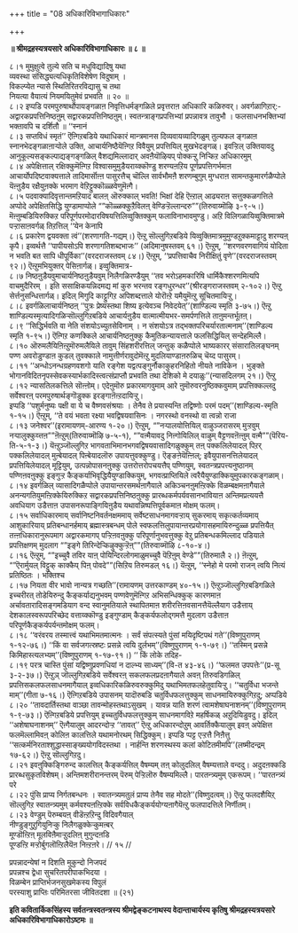 +++
title = "08 अधिकारिविभागाधिकारः"

+++


**॥ श्रीमद्रहस्यत्रयसारे अधिकारिविभागाधिकारः ॥ ८ ॥**

८।१ मुमुक्षुत्वे तुल्ये सति च मधुविद्यादिषु यथा  
व्यवस्था संसिद्ध्यत्यधिकृतिविशेषेण विदुषाम् ।  
विकल्प्येत न्यासे स्थितिरितरविद्यासु च तथा  
नियत्या वैयात्यं नियमयितुमेवं प्रभवति ॥ २० ॥  
८।२ इप्पडि परमपुरुषार्थोपायङ्गळाऩ निवृत्तिधर्मङ्गळिले प्रवृत्तराऩ अधिकारि कळिरुवर्। अवर्गळागिऱार्:- अद्वारकप्रपत्तिनिष्ठऩुम् सद्वारकप्रपत्तिनिष्ठऩुम्। स्वतन्त्राङ्गप्रपत्तिभ्यां प्रपन्नावत्र तावुभौ । फलसाधनभक्तिभ्यां भक्तावपि च दर्शितौ ॥ ‘‘स्नानं  
८।३ सप्तविधं स्मृतं’’ ऎऩ्गिऱबडिये यथाधिकारं मान्त्रमानस दिव्यवायव्यादिगळुम् तुल्यफल ङ्गळाऩ स्नानभेदङ्गळाऩाऱ्पोले उक्ति, आचार्यनिष्ठैयॆऩ्गिऱ विवैयुम् प्रपत्तियिल् मुखभेदङ्गळ्। इवऱ्ऱिल् उक्तियावदु आनुकूल्यसङ्कल्पाद्यङ्गङ्गळिल् वैशद्यमिल्लादार् अवऩैयॊऴियप् पोक्कऱ्ऱु निऱ्किऱ अधिकारमुम्  
८।४ अपेक्षित्ताल् रक्षिक्कुमॆऩ्गिऱ विश्वासमुमुडैयराय्क्कॊण्डु शरण्यऩऱिय पूर्णप्रपत्तिगर्भमाऩ आचार्योपदिष्टवाक्यत्ताले तादिमार्सॊऩ्ऩ पासुरत्तैच् चॊल्लि सार्वभौमऩै शरणम्बुगुम् मुग्धराऩ सामन्तकुमारर्गळैप्पोले यॆऩ्ऩुडैय रक्षैयुऩक्के भरमाग वेऱिट्टुक्कॊळ्ळवेणुमॆऩ्गै।  
८।५ पदवाक्यादिवृत्तान्तमऱियाद बालऩ् ऒरुक्काल् भवति! भिक्षां देहि ऎऩ्ऱाल् आढ्यराऩ सत्तुक्कळगत्तिले अप्पोदे अपेक्षितसिद्धि युण्डामाप्पोले “”कॊळ्ळक्कुऱैविलऩ् वेण्डिऱ्ऱॆल्लान्दरु””(तिरुवाय्मॊऴि ३-९-५।) मॆऩ्ऩुम्बडियिरुक्किऱ परिपूर्णपरमोदारविषयत्तिलिव्वुक्तिक्कुम् फलाविनाभावमुण्डु। अऱि विलिगळायिव्वुक्तिमात्रमे पऱ्ऱासाऩवर्गळ् तिऱत्तिल् ‘‘येन केनापि  
८।६ प्रकारेण द्वयवक्ता त्वं’’(शरणागति-गद्यम्।) ऎऩ्ऱु सॊल्लुगिऱबडिये यिव्वुक्तिमात्रमुमुण्डऱुक्कमाट्टादु शरण्यऩ् कृपै। इव्वर्थत्तै ‘‘पापीयसोऽपि शरणागतिशब्दभाजः’’ (अदिमानुषस्तवम् ६१।) ऎऩ्ऱुम्, ‘‘शरणवरणवागियं योदिता न भवति बत सापि धीपूर्विका’’(वरदराजस्तवम् ८४।) ऎऩ्ऱुम्, ‘‘प्रपत्तिवाचैव निरीक्षितुं वृणे’’(वरदराजस्तवम् ९२।) ऎऩ्ऱुमभियुक्तर् पेसिऩार्गळ्। इव्वुक्तिमात्र-  
८।७ निष्ठऩुडैयवुमाचार्यनिष्ठऩुडैयवुम् निलैगळिरण्डैयुम् ‘‘तव भरोऽहमकारिषि धार्मिकैश्शरणमित्यपि वाचमुदैरिरम् । इति ससाक्षिकयन्निदमद्य मां कुरु भरन्तव रङ्गधुरन्धर’’(श्रीरङ्गराजस्तवम् २-१०२।) ऎऩ्ऱु सेर्त्तनुसन्धित्तार्गळ्। इदिल् मिगुदि काट्टुगिऱ अपिशब्दत्ताले योरॊऩ्ऱे यमैयुमॆऩ्ऱु सूचितमायिऱ्ऱु।  
८।८ इवर्गळिलाचार्यनिष्ठऩ् ‘‘पुत्रः प्रेष्यस्तथा शिष्य इत्येवञ्च निवेदयेत्’’(शाण्डिल्य स्मृति ३-७५।) ऎऩ्ऱु शाण्डिल्यस्मृत्यादिगळिऱ्सॊल्लुगिऱबडिये आचार्यऩुडैय वात्मात्मीयभर-समर्पणत्तिले ताऩुमन्तर्भूतऩ्।  
८।९ ‘‘सिद्धिर्भवति वा नेति संशयोऽच्युतसेविनाम् । न संशयोऽत्र तद्भक्तपरिचर्यारतात्मनाम्’’(शाण्डिल्य स्मृति १-९५।) ऎऩ्गिऱ कणक्किले आचार्यनिष्ठऩुक्कु कैमुतिकन्यायत्ताले फलसिद्धियिल् सन्देहमिल्लै।  
८।१० ऒरुमलैयिऩिऩ्ऱुमॊरुमलैयिले तावुम् सिंहशरीरत्तिल् जन्तुक् कळैप्पोले भाष्यकारर् संसारातिलङ्घनम् पण्ण अवरोडुण्डाऩ कुडल् तुवक्काले नामुत्तीर्णरावुदोमॆऩ्ऱु मुदलियाण्डाऩरुळिच् चॆय्द पासुरम्।  
८।११ ‘‘अन्धोऽनन्धग्रहणवशगो याति रङ्गेश यद्वत्पङ्गुर्नौकाकुहरनिहितो नीयते नाविकेन । भुङ्क्ते भोगानविदितनृपस्सेवकस्यार्भकादिस्त्वत्संप्राप्तौ प्रभवति तथा देशिको मे दयाळुः’’(न्यासदिलगम् २१।) ऎऩ्ऱु  
८।१२ न्यासतिलकत्तिले सॊऩ्ऩोम्। एदेऩुमॊरु प्रकारमागवुमाम् आरे ऩुमॊरुवरनुष्ठिक्कवुमाम् प्रपत्तिक्कल्लदु सर्वेश्वरऩ् परमपुरुषार्थङ्गॊडुक्क इरङ्गाऩॆऩ्ऱदायिऱ्ऱु।  
इप्पडि ‘‘पशुर्मनुष्यः पक्षी वा ये च वैष्णवसंश्रयाः । तेनैव ते प्रयास्यन्ति तद्विष्णोः परमं पदम्’’(शाण्डिल्य-स्मृति १-१५।) ऎऩ्ऱुम्, ‘‘ते वयं भवता रक्ष्या भवद्विषयवासिनः । नगरस्थो वनस्थो वा त्वन्नो राजा  
८।१३ जनेश्वर’’(इरामायणम्-आरण्य १-२०।) ऎऩ्ऱुम्, “”नऱ्पालयोत्तियिल् वाऴुञ्जरासरम् मुऱ्ऱवुम् नऱ्पालुक्कुय्त्तऩ””ऩॆऩ्ऱुम्(तिरुवाय्मॊऴि ७-५-१), “”वऩ्मैयावदु निऩ्गोयिलिल् वाऴुम् वैट्टणवऩॆऩ्ऩुम् वऩ्मै””(पॆरिय-ति-५-१-३।) यॆऩ्ऱुञ्जॊल्लुगिऱ भागवताभिमानभगवद्विषयवासादिगळुक्कुम् तऩ् पक्कलिलेयादल् पिऱर् पक्कलिलेयादल् मुऩ्बेयादल् पिऩ्बेयादलॊरु उपायत्तुवक्कुण्डु। ऎङ्ङऩेयॆऩ्ऩिल्; इवैयुपासनत्तिलेयादल् प्रपत्तियिलेयादल् मूट्टियुम्, उत्पन्नोपासनऩुक्कु उत्तरोत्तरोपचयत्तैप् पण्णियुम्, स्वतन्त्रप्रपत्त्यनुष्ठानम् पण्णिऩवऩुक्कु इङ्गुऱ्ऱ कैङ्कर्याभिवृद्धियैयुण्डाक्कियुम्, भगवत्प्राप्तियिले त्वरैयैयुण्डाक्कियुमुपकारकङ्गळाम्।  
८।१४ इवर्गळिल् व्यासादिगळैप्पोले उपायान्तरसमर्थऩागैयाले अकिञ्चनऩुमऩ्ऱिक्के विळम्बक्षमऩागैयाले अनन्यगतियुमऩ्ऱिक्केयिरुक्किऱ सद्वारकप्रपत्तिनिष्ठऩुक्कु प्रारब्धकर्मपर्यवसानभावियाऩ अन्तिमप्रत्ययत्तै अवधियाग उडैत्ताऩ उपासनरूपाङ्गियिऩुडैय यथावन्निष्पत्तिपूर्वकमाऩ मोक्षम् फलम्।  
८।१५ सर्वाधिकारमाय् सर्वानिष्टनिवर्तनक्षममाय् सर्वेष्टसाधनमागवऱ्ऱाय् सुकरमाय् सकृत्कर्तव्यमाय् आशुकारियाय् प्रतिबन्धानर्हमाय् ब्रह्मास्त्रबन्धम् पोले स्वफलत्तिलुपायान्तरप्रयोगासहमायिरुन्दुळ्ळ प्रपत्तियैत् तऩ्ऩधिकारानुरूपमाग अद्वारकमागप् पऱ्ऱिऩवऩुक्कु परिपूर्णानुभवत्तुक्कु वेऱु प्रतिबन्धकमिल्लाद पडियाले प्रपत्तिक्षणम् मुदलाग “”इङ्गे तिरिन्देऱ्किऴुक्कुऱ्ऱॆऩ्””(तिरुवाय्मॊऴि ८-१०-४।)  
८।१६ ऎऩ्ऱुम्, “”इच्चुवै तविर याऩ् पोयिन्दिरलोगमाळुमच्चुवै पॆऱिऩुम् वेण्डे””(तिरुमालै २।) ऩॆऩ्ऱुम्, “”ऎरार्मुयल् विट्टुक् काक्कैप् पिऩ् पोवदे””(सिऱिय तिरुमडल् १६।) यॆऩ्ऱुम्, ‘‘स्नेहो मे परमो राजन् त्वयि नित्यं प्रतिष्ठितः । भक्तिश्च  
८।१७ नियता वीर भावो नान्यत्र गच्छति’’(रामायणम् उत्तरकाण्डम् ४०-१५।) ऎऩ्ऱुञ्जॊल्लुगिऱबडिगळिले इच्चरीरत् तोडेयिरुन्दु कैङ्कर्याद्यनुभवम् पण्णवेणुमॆऩ्गिऱ अभिसन्धिक्कुक् कारणमाऩ अर्चावतारादिसङ्गमडियाग वन्द स्वानुमतियाले स्थापितमाऩ शरीरत्तिऩवसानत्तैयॆल्लैयाग उडैत्ताय् देशकालस्वरूपपरिच्छेद वत्ताय्क्कॊण्डु इङ्गुण्डाम् कैङ्कर्यफलोद्गमत्तै मुदलाग उडैत्ताऩ परिपूर्णकैङ्कर्यपर्यन्तमोक्षम् फलम्।  
८।१८ ‘‘वरंवरय तस्मात्त्वं यथाभिमतमात्मनः । सर्वं संपत्स्यते पुंसां मयिदृष्टिपथं गते’’(विष्णुपुराणम् १-१२-७६।) ‘‘किं वा सर्वजगत्स्रष्टः प्रसन्ने त्वयि दुर्लभम्’’(विष्णुपुराणम् १-१-७९।) ‘‘तस्मिन् प्रसन्ने किमिहास्त्यलभ्यम्’’(विष्णुपुराणम् १-१७-९१।) ‘‘ किं लोके तदिह-  
८।१९ परत्र चास्ति पुंसां यद्विष्णुप्रवणधियां न दाल्भ्य साध्यम्’’(वि-त ४३-४६।) ‘‘फलमत उपपत्तेः’’(प्र-सू ३-२-३७।) ऎऩ्ऱुञ् जॊल्लुगिऱबडिये सर्वेश्वरऩ् सकलफलप्रदऩागैयाले अवऩ् तिरुवडिगळिल् प्रपत्तिसकलफलसाधनमागैयाल् इव्वधिकारिकळिरुवरुक्कुमिदु यथाभिमतफलहेतुवायिऱ्ऱु। ‘‘चतुर्विधा भजन्ते माम्’’(गीता ७-१६।) ऎऩ्गिऱबडिये उपासनम् यादॊरुबडि चतुर्विधफलत्तुक्कुम् साधनमायिरुक्कुगिऱदु; अप्पडिये  
८।२० ‘‘तावदार्तिस्तथा वाञ्छा तावन्मोहस्तथाऽसुखम् । यावन्न याति शरणं त्वामशेषाघनाशनम्’’(विष्णुपुराणम् १-९-७३।) ऎऩ्गिऱबडिये प्रपत्तियुम् इच्चतुर्विधफलत्तुक्कुम् साधनमागविऱे महर्षिकळ् अऱुदियिडुवदु। इदिल् ‘‘अशेषाघनाशनम्’’ ऎऩ्गैयालुम् आदरन्दोऱ्ऱ ‘‘तावत्’’ ऎऩ्ऱु अधिकारन्दोऱुम् आवर्तिक्कैयालुम् इवऩ् अपेक्षित्त फलमॆल्लामिवऩ् कोलिऩ कालत्तिले यथामनोरथम् सिद्धिक्कुम्। इप्पडि प्पट्ट एऱ्ऱत्तै निऩैत्तु ‘‘सत्कर्मनिरताश्शुद्धास्साङ्ख्ययोगविदस्तथा । नार्हन्ति शरणस्थस्य कलां कोटितमीमपि’’(लष्मीदन्द्रम् १७-६२।) ऎऩ्ऱु सॊल्लुगिऱदु।  
८।२१ इवऩुक्किङ्गिरुन्द कालत्तिल् कैङ्कर्यत्तिल् वैषम्यम् तऩ् कोलुदलिल् वैषम्यत्ताले वन्ददु। अदुदऩक्कडि प्रारब्धसुकृतविशेषम्। अन्तिमशरीरानन्तरम् पॆरुम् पेऱ्ऱिलॊरु वैषम्यमिल्लै। पारतन्त्र्यमुम् एकरूपम्। ‘‘पारतन्त्र्यं परे  
८।२२ पुंसि प्राप्य निर्गतबन्धनः । स्वातन्त्र्यमतुलं प्राप्य तेनैव सह मोदते’’(विष्णुदत्वम्।) ऎऩ्ऱु फलदशैयिऱ् सॊल्लुगिऱ स्वातन्त्र्यमुम् कर्मवश्यऩऩ्ऱिक्के सर्वविधकैङ्कर्ययोग्यऩागैयॆऩ्ऱु फलपादत्तिले निर्णीतम्।  
८।२३ वेण्डुम् पॆरुम्बयऩ् वीडॆऩ्ऱऱिन्दु विदिवगैयाल्  
नीण्डुङ्गुऱुगियुनिऱ्कु निलैगळुक्केऱ्कुमऩ्बर्  
मूण्डॊऩ्ऱिऩ् मूलविऩैमाऱ्ऱुदलिऩ् मुगुन्दऩडि  
पूण्डऩ्ऱि मऱ्ऱोर्बुगलॊऩ्ऱिलैयॆऩ निऩ्ऱऩरे। // १५ //

प्रपन्नादन्येषां न दिशति मुकुन्दो निजपदं  
प्रपन्नश्च द्वेधा सुचरितपरीपाकभिदया ।  
विळम्बेन प्राप्तिर्भजनसुखमेकस्य विपुलं  
परस्याशु प्राप्तिः परिमितरसा जीवितदशा ॥ (२१)

**इति कवितार्किकसिंहस्य सर्वतन्त्रस्वतन्त्रस्य श्रीमद्वेङ्कटनाथस्य वेदान्ताचार्यस्य कृतिषु श्रीमद्रहस्यत्रयसारे अधिकारिविभागाधिकारोऽष्टमः ॥**

